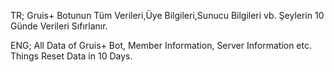 TR; 
Gruis+ Botunun Tüm Verileri,Üye Bilgileri,Sunucu Bilgileri vb. Şeylerin 10 Günde Verileri Sıfırlanır.

ENG;
All Data of Gruis+ Bot, Member Information, Server Information etc. Things Reset Data in 10 Days.
